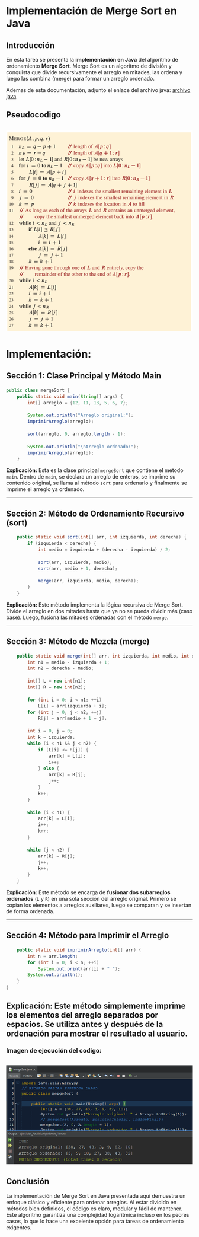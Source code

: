 # Implementación de Merge Sort en Java

## Introducción

En esta tarea se presenta la **implementación en Java** del algoritmo de ordenamiento **Merge Sort**. Merge Sort es un algoritmo de división y conquista que divide recursivamente el arreglo en mitades, las ordena y luego las combina (merge) para formar un arreglo ordenado.

Ademas de esta documentación, adjunto el enlace del archivo java: [archivo java](../../tareas/tarea_1/mergeSort.java)


## Pseudocodigo
![ejercicio_pseudocodigo](../../recursos/ejercicio1_clase3.png)
---
# Implementación:

## Sección 1: Clase Principal y Método Main

```java
public class mergeSort {
    public static void main(String[] args) {
        int[] arreglo = {12, 11, 13, 5, 6, 7};

        System.out.println("Arreglo original:");
        imprimirArreglo(arreglo);

        sort(arreglo, 0, arreglo.length - 1);

        System.out.println("\nArreglo ordenado:");
        imprimirArreglo(arreglo);
    }
```

**Explicación:**
Esta es la clase principal `mergeSort` que contiene el método `main`. Dentro de `main`, se declara un arreglo de enteros, se imprime su contenido original, se llama al método `sort` para ordenarlo y finalmente se imprime el arreglo ya ordenado.

---

## Sección 2: Método de Ordenamiento Recursivo (sort)

```java
    public static void sort(int[] arr, int izquierda, int derecha) {
        if (izquierda < derecha) {
            int medio = izquierda + (derecha - izquierda) / 2;

            sort(arr, izquierda, medio);
            sort(arr, medio + 1, derecha);

            merge(arr, izquierda, medio, derecha);
        }
    }
```

**Explicación:**
Este método implementa la lógica recursiva de Merge Sort. Divide el arreglo en dos mitades hasta que ya no se pueda dividir más (caso base). Luego, fusiona las mitades ordenadas con el método `merge`.

---

## Sección 3: Método de Mezcla (merge)

```java
    public static void merge(int[] arr, int izquierda, int medio, int derecha) {
        int n1 = medio - izquierda + 1;
        int n2 = derecha - medio;

        int[] L = new int[n1];
        int[] R = new int[n2];

        for (int i = 0; i < n1; ++i)
            L[i] = arr[izquierda + i];
        for (int j = 0; j < n2; ++j)
            R[j] = arr[medio + 1 + j];

        int i = 0, j = 0;
        int k = izquierda;
        while (i < n1 && j < n2) {
            if (L[i] <= R[j]) {
                arr[k] = L[i];
                i++;
            } else {
                arr[k] = R[j];
                j++;
            }
            k++;
        }

        while (i < n1) {
            arr[k] = L[i];
            i++;
            k++;
        }

        while (j < n2) {
            arr[k] = R[j];
            j++;
            k++;
        }
    }
```

**Explicación:**
Este método se encarga de **fusionar dos subarreglos ordenados** (`L` y `R`) en una sola sección del arreglo original. Primero se copian los elementos a arreglos auxiliares, luego se comparan y se insertan de forma ordenada.

---

## Sección 4: Método para Imprimir el Arreglo

```java
    public static void imprimirArreglo(int[] arr) {
        int n = arr.length;
        for (int i = 0; i < n; ++i)
            System.out.print(arr[i] + " ");
        System.out.println();
    }
}
```

**Explicación:**
Este método simplemente imprime los elementos del arreglo separados por espacios. Se utiliza antes y después de la ordenación para mostrar el resultado al usuario.
---
### Imagen de ejecución del codigo:
![ejecucion_java](../../recursos/ejecucionMergeSortJava.png)
---

## Conclusión

La implementación de Merge Sort en Java presentada aquí demuestra un enfoque clásico y eficiente para ordenar arreglos. Al estar dividido en métodos bien definidos, el código es claro, modular y fácil de mantener. Este algoritmo garantiza una complejidad logarítmica incluso en los peores casos, lo que lo hace una excelente opción para tareas de ordenamiento exigentes.